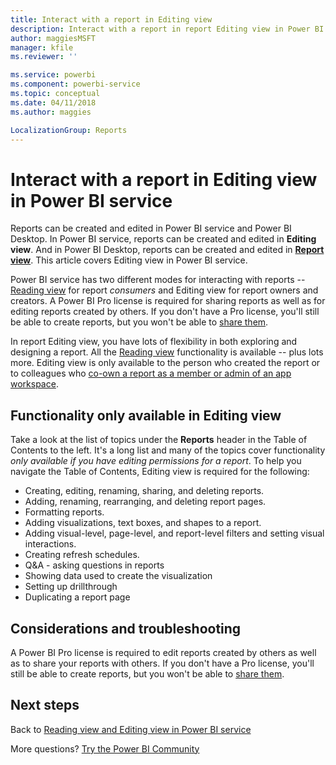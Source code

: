 ```yaml
---
title: Interact with a report in Editing view
description: Interact with a report in report Editing view in Power BI service
author: maggiesMSFT
manager: kfile
ms.reviewer: ''

ms.service: powerbi
ms.component: powerbi-service
ms.topic: conceptual
ms.date: 04/11/2018
ms.author: maggies

LocalizationGroup: Reports
---
```

# Interact with a report in Editing view in Power BI service
Reports can be created and edited in Power BI service and Power BI Desktop. In Power BI service, reports can be created and edited in **Editing view**. And in Power BI Desktop, reports can be created and edited in [**Report view**](desktop-report-view.md). This article covers Editing view in Power BI service. 

Power BI service has two different modes for interacting with reports -- [Reading view](consumer/end-user-reading-view.md) for report *consumers* and Editing view for report owners and creators.  A Power BI Pro license is required for sharing reports as well as for editing reports created by others. If you don't have a Pro license, you'll still be able to create reports, but you won't be able to [share them](service-share-reports.md).    

In report Editing view, you have lots of flexibility in both exploring and designing a report. All the [Reading view](consumer/end-user-reading-view.md) functionality is available -- plus lots more. Editing view is only available to the person who created the report or to colleagues who [co-own a report as a member or admin of an app workspace](consumer/end-user-create-apps.md).

## Functionality only available in Editing view
Take a look at the list of topics under the **Reports** header in the Table of Contents to the left. It's a long list and many of the topics cover functionality *only available if you have editing permissions for a report*.  To help you navigate the Table of Contents, Editing view is required for the following:

* Creating, editing, renaming, sharing, and deleting reports.
* Adding, renaming, rearranging, and deleting report pages.
* Formatting reports.
* Adding visualizations, text boxes, and shapes to a report.
* Adding visual-level, page-level, and report-level filters and setting visual interactions.
* Creating refresh schedules.
* Q&A - asking questions in reports
* Showing data used to create the visualization 
* Setting up drillthrough
* Duplicating a report page

## Considerations and troubleshooting
A Power BI Pro license is required to edit reports created by others as well as to share your reports with others.  If you don't have a Pro license, you'll still be able to create reports, but you won't be able to [share them](service-share-reports.md).


## Next steps
Back to [Reading view and Editing view in Power BI service](consumer/end-user-reading-view.md)

More questions? [Try the Power BI Community](http://community.powerbi.com/)

